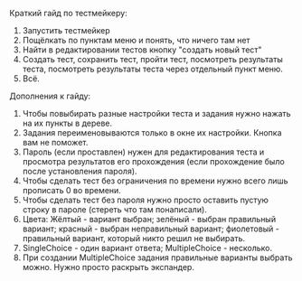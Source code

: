 Краткий гайд по тестмейкеру:
1. Запустить тестмейкер
2. Пощёлкать по пунктам меню и понять, что ничего там нет
3. Найти в редактировании тестов кнопку "создать новый тест"
4. Создать тест, сохранить тест, пройти тест, посмотреть результаты теста, посмотреть результаты теста через отдельный пункт меню.
5. Всё.

Дополнения к гайду:
1. Чтобы повыбирать разные настройки теста и задания нужно нажать на их пункты в дереве.
2. Задания переименовываются только в окне их настройки. Кнопка вам не поможет.
3. Пароль (если проставлен) нужен для редактирования теста и просмотра результатов его прохождения (если прохождение было после установления пароля).
4. Чтобы сделать тест без ограничения по времени нужно всего лишь прописать 0 во времени.
5. Чтобы сделать тест без пароля нужно просто оставить пустую строку в пароле (стереть что там понаписали).
6. Цвета: Жёлтый - вариант выбран; зелёный - выбран правильный вариант; красный - выбран неправильный вариант; фиолетовый - правильный вариант, который никто решил не выбирать.
7. SingleChoice - один вариант ответа; MultipleChoice - несколько.
8. При создании MultipleChoice задания правильные варианты выбрать можно. Нужно просто раскрыть экспандер.
